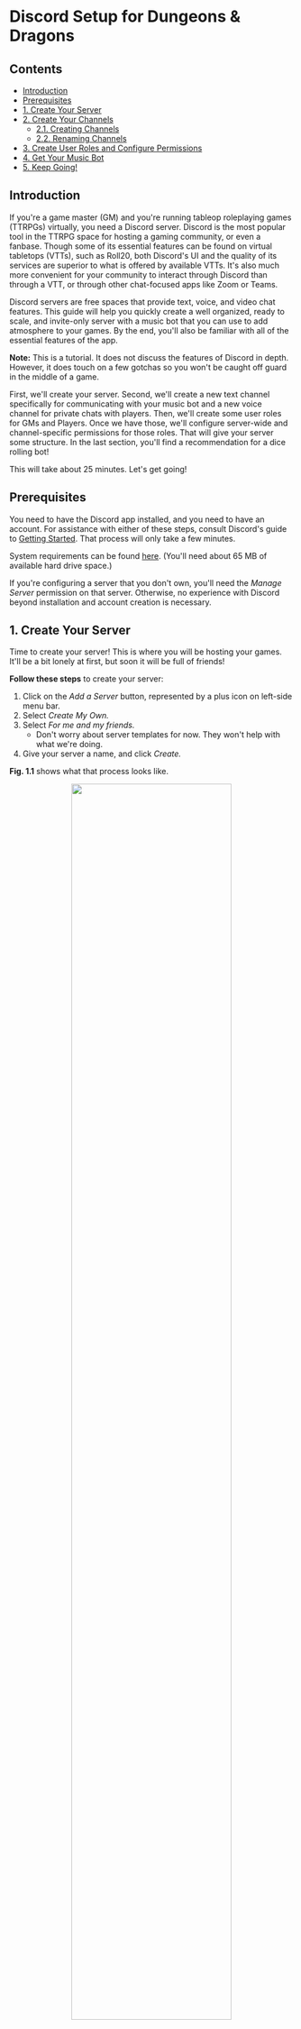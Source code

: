 # Discord Setup for Dungeons & Dragons

## Contents
- [Introduction](#introduction)
- [Prerequisites](#prerequisites)
- [1. Create Your Server](#serverCreation)
- [2. Create Your Channels](#createChannelsSection)
  - [2.1. Creating Channels](#createChannels)
  - [2.2. Renaming Channels](#renameChannels)
- [3. Create User Roles and Configure Permissions](#createRoles)
- [4. Get Your Music Bot](#inviteGroovy)
- [5. Keep Going!](#nextSteps)


## Introduction <a name="introduction"></a>

If you're a game master (GM) and you're running tableop roleplaying games (TTRPGs) virtually, you need a Discord server.
Discord is the most popular tool in the TTRPG space for hosting a gaming community, or even a fanbase. Though some of its
essential features can be found on virtual tabletops (VTTs), such as Roll20, both Discord's UI and the quality of its services
are superior to what is offered by available VTTs. It's also much more convenient for your community to interact through Discord
than through a VTT, or through other chat-focused apps like Zoom or Teams.

Discord servers are free spaces that provide text, voice, and video chat features. This guide will help you quickly create a well organized, ready to scale, and invite-only server with a music bot that you can use to add atmosphere to your games. By the end, you'll also be familiar with all of the essential features of the app.

**Note:** This is a tutorial. It does not discuss the features of Discord in depth. However, it does touch on a few gotchas so you won't be caught off guard in the middle of a game.

First, we'll create your server. Second, we'll create a new text channel specifically for communicating with your music bot and a new voice channel for private chats with players. Then, we'll create some user roles for GMs and Players. Once we have those, we'll configure server-wide and channel-specific permissions for those roles. That will give your server some structure. In the last section, you'll find a recommendation for a dice rolling bot!

This will take about 25 minutes. Let's get going!

## Prerequisites <a name="prerequisites"></a>
You need to have the Discord app installed, and you need to have an account. For assistance with either of these steps, consult Discord's guide to [Getting Started](https://support.discord.com/hc/en-us/articles/360033931551-Getting-Started). That process will only take a few minutes.

System requirements can be found [here](https://support.discord.com/hc/en-us/articles/213491697-What-are-the-OS-system-requirements-for-Discord-). (You'll need about 65 MB of available hard drive space.)

If you're configuring a server that you don't own, you'll need the *Manage Server* permission on that server. Otherwise, no experience with Discord beyond installation and account creation is necessary.


## 1. Create Your Server <a name="serverCreation"></a>
Time to create your server! This is where you will be hosting your games. It'll be a bit lonely at first, but soon it will be full of friends! 

**Follow these steps** to create your server:
<ol>
  <li>
    Click on the <em>Add a Server</em> button, represented by a plus icon on left-side menu bar.
  </li>
  <li>
    Select <em>Create My Own.</em>
  </li>
  <li>
    Select <em>For me and my friends.</em>
    <ul>
      <li>
        Don't worry about server templates for now. They won't help with what we're doing.
      </li>
    </ul>
  </li>
  <li>
    Give your server a name, and click <em>Create.</em>
  </li>
</ol>

**Fig. 1.1** shows what that process looks like.

<p align="center">
  <img src="./images/create-server-example.gif" alt="" width="75%">
  <br>
  <b>Fig. 1.1 - Server Creation</b>
</p>


## 2. Create Your Channels <a name="createChannelsSection"></a>
Now, let's create two new channels for your server. You'll want a dedicated text channel to communicate with your music bot. You'll also want a second voice channel (these also have video chat capalities) so you can pull players aside for private chats during games.

<b>Fig. 2</b> shows what you'll see when you're done!
<p align="center">
  <img src="./images/new-channels.png" alt="" width="30%">
  <br>
  <b>Fig. 2.1 - New Channels Example</b>
</p>

### 2.1. Creating Channels <a name="createChannels"></a>
**Follow these steps** to create your new channels:
<ol>
  <li>
    To the right of <em>TEXT CHANNELS</em>, click on the plus icon - see <b>Fig. 2.1.1</b>.
  </li>
  <li>
    When you see the <em>Create Text Channel</em> popup, enter a name for your server, then click <em>Create Channel</em> - see <b>Fig. 2.1.2</b>.
    <ul>
      <li>
        Ensure that <em>Private Channel</em> is <b>unchecked</b>.
      </li>
    </ul>
  </li>
  <li>
    Repeat this process to create a new voice channel for private chats with players during games.
  </li>
</ol>

<p align="center">
      <img src="./images/create-channel-button.png" alt="" width="30%">
      <br>
      <b>Fig. 2.1.1 - Create Channel Button</b>
</p>
<p align="center">
      <img src="./images/new-channel-popup.png" alt="" width="30%">
      <br>
      <b>Fig. 2.1.2 - Create Channel Popup</b>
</p>
    

### 2.2. Renaming Channels <a name="renameChannels"></a>
Because this is a gaming server, let's rename the <em>general</em> voice channel to better fit that theme.

**Follow these steps** to rename a channel:
<ol>
  <li>
    Click on the gear icon to the right of the channel name, which will take you to the channel's settings page - see <b>Fig. 2.2.1</b>.
  </li>
  <li>
    Change the server's name.
  </li>
  <li>
    Click on the green <em>Save Changes</em> button, which will appear at the bottom of the page.
  </li>
</ol>

<p align="center">
  <img src="./images/edit-channel.png" alt="" width="30%">
  <br>
  <b>Fig. 2.2.1 - Edit Channel Button</b>
</p>

## 3. Create User Roles and Configure Permissions <a name="createRoles"></a>
Let's create a role for GMs, and one for players. Then, we'll configure permissions for those roles.

Permissions define what users are allowed to do in your server and its channels. There are server-wide permissions
and channel-specific permissions. Channel-specific permissions will override server permissions. Users get their permissions
from the roles they are assigned. A user might have multiple roles with conflicting permissions, but you won't have an
issue with that for now.

Note: a more detailed discussion of permissions can be found [here](https://support.discord.com/hc/en-us/articles/206141927-How-is-the-permission-hierarchy-structured-)

As you begin scaling your community and adding features to your server, you will need more complex roles and permissions. But that's not what this guide is about. 

### 3.1. Roles

Roles are essential to maintaining a well-organized and stable server.

#### 3.1.1. Creating Roles
Let's create the "GM" role first. Then, repeat the steps below to create a "Player" role.

**Follow these steps** to create your new roles:
<ol>
  <li>
    
  </li>
  <li>
    
  </li>
</ol>

**Fig.** shows what that process looks like.

<p align="center">
  <img src="./images/create-role.gif" alt="" width="75%">
  <br>
  <b>Fig. 3.1.1.1 - Role Creation</b>
</p>

#### 3.1.2 Assigning Roles
Now, assign the "GM" role to yourself.

Just right click on a user's name and navigate to the roles options. Dont worry about assigning roles to yourself. As the owner, you have permanent admin privileges which cannot be taken away from you.

**Follow these steps** to assign your new roles:
<ol>
  <li>
    
  </li>
  <li>
    
  </li>
</ol>

**Fig.** shows what that process looks like.
<p align="center">
  <img src="./images/assign-roles.png" alt="" width="75%">
  <br>
  <b>Fig. 3.1.2.1 - Assign Roles</b>
</p>

### 3.2. Server Permissions

We won't go into detail, explaining what each permission does. Basically, players need the ability to navigate through and speak in your social channels. And GMs need the ability to speak over people, mute people, move players around, and even kick or ban players that are causing problems. Just make sure that you configure your GM and Player permissions to look like [this](https://github.com/brohlf/technical-writing-portfolio/blob/main/Discord%20Setup%20Tutorial/Permission%20Configurations/gm-player-configs.md).

**Follow these steps** to navigate to the permissions for a particular role:
<ol>
  <li>
    
  </li>
  <li>
    
  </li>
</ol>

**Fig.** shows what that process looks like.
<p align="center">
  <img src="./images/navigate-permissions.gif" alt="" width="75%">
  <br>
  <b>Fig. 3.2.1 - Navigate Permissions</b>
</p>


## 4. Get Your Music Bot <a name="inviteGroovy"></a>

Groovy bot is one the most popular music bots for Discord. Music support from VTTs is unreliable, so if you want music in your game, you should have a music bot as backup. We will confine Groovy to a single channel so that it won't clutter your chat. You also don't want just anyone controlling it. DMs should have exclusive control over
the music in their games. So we'll make sure of that too.

### 4.1. Invite Groovy Bot

**Follow these steps** to navigate to invite Groovy to your server:
<ol>
  <li>
    
  </li>
  <li>
    
  </li>
</ol>

Click the following link to download [Groovy Bot](https://groovy.bot/). Click "Add to Discord" to begin the invititation process.

<p align="center">
  <img src="./images/add-to-discord-button.png" alt="" width="75%">
  <br>
  <b>Fig. 4.1.1 - Add To Discord Button</b>
</p>

This will navigate you to a panel that contains a dropdown menu titled "ADD TO SERVER." Select your server name and click continue. You may also need to login.

At this point, you should see this panel. You need to grant admin privileges so that Groovy can create a role for itself. But, once it's done that, you should revoke admin privileges. Click "Authorize."

<p align="center">
  <img src="./images/grant-admin-privilages.png" alt="" width="75%">
  <br>
  <b>Fig. 4.1.2 - Grant Admin Privilages</b>
</p>

Now, you should see a new member in your chat! This is groovy bot. 

### 4.2 Configuring Groovy Bot

But it doesn't need those admin privileges anymore. Navigate to your list of server roles in server settings. You should see a new role for Groovy. Navigate to the permissions tabs for the "Groovy" role and configure its permissions to match the [following](https://github.com/brohlf/technical-writing-portfolio/blob/main/Discord%20Setup%20Tutorial/Permission%20Configurations/groovy-configs.md).

Now let's restrict Groovy from seeing anything that happens in the "general" text channel. Navigate to the channel settings by clicking on the gear icon to the right of the channel name. We'll modify Groovy's permissions for this specific channel. You'll have to add the groovy role to the list of roles tracked by this channel. At first, you should only see the "@Everyone" role.

**Follow these steps** to navigate to invite Groovy to your server:
<ol>
  <li>
    
  </li>
  <li>
    
  </li>
</ol>

**Fig.** shows what that process looks like.
<p align="center">
  <img src="./images/navigate-channel-permissions.gif" alt="" width="75%">
  <br>
  <b>Fig. 4.2.1 - Navigate Channel Permissions</b>
</p>

Channel permissions override server permissions. And they take effect only in the server for which they are configured.
You will see a list of permissions each with an x, a slash, and a check next to them. Here's what they mean:
- a: explicitly deny this permission for this server
- b: inherit server permission
- c: explicitly allow this permission for this server
<p align="center">
  <img src="./images/channel-permission-explanation.png" alt="" width="75%">
  <br>
  <b>Fig. 4.2.2 - Channel Permission Explanation</b>
</p>

Explicitly deny all permissions to Groovy in the general channel.

Explictly give players permission to view the channel and to read text history in the Groovy channel.


### 4.3 Using Groovy Bot

**Follow these steps** get familiar with Groovy's basic commands:
<ol>
  <li>
    
  </li>
  <li>
    
  </li>
</ol>

[Groovy Commands](https://groovy.bot/commands)


when you pause groovy, you need to explicitly unpause it. Using the play command again won't work.
you'r most frequently used commands will be /play, /pause, /unpause, and /clear


## 5. Keep Going! <a name="nextSteps"></a>
Groovy isn't the only helpful bot! If you aren't using a VTT, but you need a way to roll dice, you can do that right in your server! Invite the "Avrae" bot and create another channel for dice rolling.

As cool as Groovy is, you will eventually want to get some of your real friends into the server. If you need some help with that, follow this short guide to inviting your friends: [inviting friends](https://support.discord.com/hc/en-us/articles/204155938-How-do-I-invite-friends-to-my-server-)

As your community grows, you will need to add more roles, more bots to moderate your users, and more channels.

